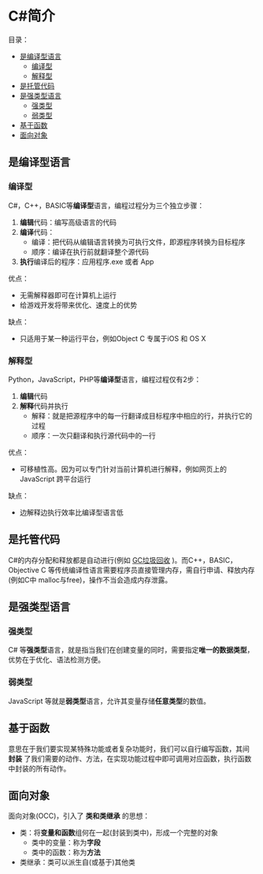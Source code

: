 # C#简介

目录：
* [是编译型语言](#1)
	* [编译型](#1.1)
	* [解释型](#1.2)
* [是托管代码](#2)
* [是强类型语言](#3)
	* [强类型](#3.1)
	* [弱类型](#3.2)
* [基于函数](#4)
* [面向对象](#5)

<h2 id="1">是编译型语言</h2>

<h3 id="1.1">编译型</h3>

C#，C++，BASIC等**编译型**语言，编程过程分为三个独立步骤：
1. **编辑**代码：编写高级语言的代码
2. **编译**代码：
	- 编译：把代码从编辑语言转换为可执行文件，即源程序转换为目标程序
	- 顺序：编译在执行前就翻译整个源代码
3. **执行**编译后的程序：应用程序.exe 或者 App

优点：
- 无需解释器即可在计算机上运行
- 给游戏开发将带来优化、速度上的优势

缺点：
- 只适用于某一种运行平台，例如Object C 专属于iOS 和 OS X

<h3 id="1.2">解释型</h3>

Python，JavaScript，PHP等**编译型**语言，编程过程仅有2步：
1. **编辑**代码
2. **解释**代码并执行
	- 解释：就是把源程序中的每一行翻译成目标程序中相应的行，并执行它的过程
	- 顺序：一次只翻译和执行源代码中的一行

优点：
- 可移植性高。因为可以专门针对当前计算机进行解释，例如网页上的 JavaScript 跨平台运行

缺点：
- 边解释边执行效率比编译型语言低


<h2 id="2">是托管代码</h2>

C#的内存分配和释放都是自动进行(例如 [GC垃圾回收](https://www.cnblogs.com/wwj1992/p/8387360.html) )。而C++，BASIC，Objective C 等传统编译性语言需要程序员直接管理内存，需自行申请、释放内存(例如C中 malloc与free)，操作不当会造成内存泄露。

<h2 id="3">是强类型语言</h2>

<h3 id="3.1">强类型</h3>

C# 等**强类型**语言，就是指当我们在创建变量的同时，需要指定**唯一的数据类型**，优势在于优化、语法检测方便。

<h3 id="3.2">弱类型</h3>

JavaScript 等就是**弱类型**语言，允许其变量存储**任意类型**的数值。

<h2 id="4">基于函数</h2>

意思在于我们要实现某特殊功能或者复杂功能时，我们可以自行编写函数，其间 **封装** 了我们需要的动作、方法，在实现功能过程中即可调用对应函数，执行函数中封装的所有动作。

<h2 id="5">面向对象</h2>

面向对象(OCC)，引入了 **类和类继承** 的思想：
- 类：将**变量和函数**组何在一起(封装到类中)，形成一个完整的对象
	- 类中的变量：称为**字段**
	- 类中的函数：称为**方法**
- 类继承：类可以派生自(或基于)其他类